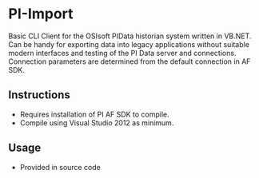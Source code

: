 # PI-Import

Basic CLI Client for the OSIsoft PIData historian system written in VB.NET. Can be handy for exporting data into legacy applications without suitable modern interfaces and testing of the PI Data server and connections. Connection parameters are determined from the default connection in AF SDK. 

## Instructions
* Requires installation of PI AF SDK to compile. 
* Compile using Visual Studio 2012 as minimum.

## Usage
* Provided in source code
